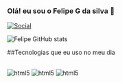 ### Olá! eu sou o Felipe G da silva 👋


[![Social](https://img.shields.io/badge/LinkedIn-0077B5?style=for-the-badge&logo=linkedin&logoColor=white)](https://www.linkedin.com/in/felipe-gomes-da-silva-a7a252263/)

![Felipe GitHub stats](https://github-readme-stats.vercel.app/api?username=FelipeGdasilva&show_icons=true&theme=dracula)

##Tecnologias que eu uso no meu dia

<div style="display: inline_block"><br/>
<img  align="centre"  alt="html5" src="https://img.shields.io/badge/HTML5-E34F26?style=for-the-badge&logo=html5&logoColor=white" />
<img  align="centre"  alt="html5" src="https://img.shields.io/badge/CSS3-1572B6?style=for-the-badge&logo=css3&logoColor=white" />
<img  align="centre"  alt="html5" src="https://img.shields.io/badge/JavaScript-F7DF1E?style=for-the-badge&logo=javascript&logoColor=black" />

</div>
